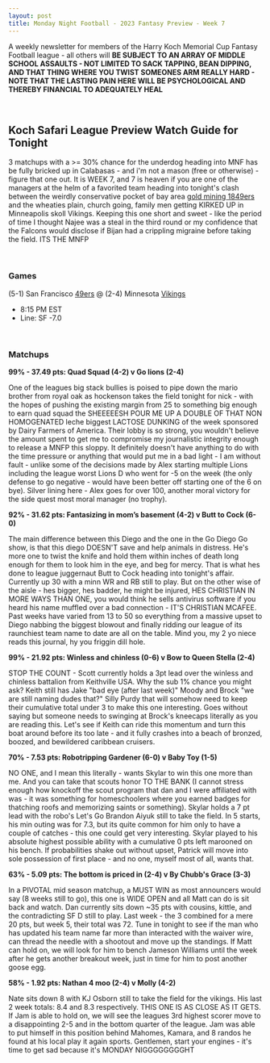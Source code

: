 ```yaml
---
layout: post
title: Monday Night Football - 2023 Fantasy Preview - Week 7
---
```


A weekly newsletter for members of the Harry Koch Memorial Cup Fantasy Football league - all others will **BE SUBJECT TO AN ARRAY OF MIDDLE SCHOOL ASSAULTS - NOT LIMITED TO SACK TAPPING, BEAN DIPPING, AND THAT THING WHERE YOU TWIST SOMEONES ARM REALLY HARD - NOTE THAT THE LASTING PAIN HERE WILL BE PSYCHOLOGICAL AND THEREBY FINANCIAL TO ADEQUATELY HEAL**

<br/>

## Koch Safari League Preview Watch Guide for Tonight

3 matchups with a >= 30% chance for the underdog heading into MNF has be fully bricked up in Calabasas - and i'm not a mason (free or otherwise) - figure that one out. It is WEEK 7, and 7 is heaven if you are one of the managers at the helm of a favorited team heading into tonight's clash between the weirdly conservative pocket of bay area [gold mining 1849ers](https://en.wikipedia.org/wiki/California_Gold_Rush) and the wheaties plain, church going, family men getting KIRKED UP in Minneapolis skoll Vikings. Keeping this one short and sweet - like the period of time I thought Najee was a steal in the third round or my confidence that the Falcons would disclose if Bijan had a crippling migraine before taking the field. ITS THE MNFP 

<br/>

### Games
(5-1) San Francisco [49ers](https://library.sportingnews.com/2021-08/nick-bosa-tweet-012720-si-ftr_tbydl8hhjmws1alxm8gfezhfm.png) @ (2-4) Minnesota [Vikings](https://i.dailymail.co.uk/1s/2022/11/07/14/64274045-0-image-a-13_1667829933227.jpg)
* 8:15 PM EST
* Line: SF -7.0

<br/>

### Matchups
	
**99% - 37.49 pts: Quad Squad (4-2) v Go lions (2-4)**

One of the leagues big stack bullies is poised to pipe down the mario brother from royal oak as hockenson takes the field tonight for nick - with the hopes of pushing the existing margin from 25 to something big enough to earn quad squad the SHEEEEESH POUR ME UP A DOUBLE OF THAT NON HOMOGENATED leche biggest LACTOSE DUNKING of the week sponsored by Dairy Farmers of America. Their lobby is so strong, you wouldn't believe the amount spent to get me to compromise my journalistic integrity enough to release a MNFP this sloppy. It definitely doesn't have anything to do with the time pressure or anything that would put me in a bad light - I am without fault - unlike some of the decisions made by Alex starting multiple Lions including the league worst Lions D who went for -5 on the week (the only defense to go negative - would have been better off starting one of the 6 on bye). Silver lining here - Alex goes for over 100, another moral victory for the side quest most moral manager (no trophy).  

**92% - 31.62 pts: Fantasizing in mom’s basement (4-2) v Butt to Cock (6-0)**

The main difference between this Diego and the one in the Go Diego Go show, is that this diego DOESN'T save and help animals in distress. He's more one to twist the knife and hold them within inches of death long enough for them to look him in the eye, and beg for mercy. That is what hes done to league juggernaut Butt to Cock heading into tonight's affair. Currently up 30 with a minn WR and RB still to play. But on the other wise of the aisle - hes bigger, hes badder, he might be injured, HES CHRISTIAN IN MORE WAYS THAN ONE, you would think he sells antivirus software if you heard his name muffled over a bad connection - IT'S CHRISTIAN MCAFEE. Past weeks have varied from 13 to 50 so everything from a massive upset to Diego nabbing the biggest blowout and finally ridding our league of its raunchiest team name to date are all on the table. Mind you, my 2 yo niece reads this journal, hy you friggin dill hole. 

**99% - 21.92 pts: Winless and chinless (0-6) v Bow to Queen Stella (2-4)**

STOP THE COUNT - Scott currently holds a 3pt lead over the winless and chinless battalion from Keithville USA. Why the sub 1% chance you might ask? Keith still has Jake "bad eye (after last week)" Moody and Brock "we are still naming dudes that?" Silly Purdy that will somehow need to keep their cumulative total under 3 to make this one interesting. Goes without saying but someone needs to swinging at Brock's kneecaps literally as you are reading this. Let's see if Keith can ride this momentum and turn this boat around before its too late - and it fully crashes into a beach of bronzed, boozed, and bewildered caribbean cruisers. 

**70% - 7.53 pts: Robotripping Gardener (6-0) v Baby Toy (1-5)**

NO ONE, and I mean this literally - wants Skylar to win this one more than me. And you can take that scouts honor TO THE BANK (I cannot stress enough how knockoff the scout program that dan and I were affiliated with was - it was something for homeschoolers where you earned badges for thatching roofs and memorizing saints or something). Skylar holds a 7 pt lead with the robo's Let's Go Brandon Aiyuk still to take the field. In 5 starts, his min outing was for 7.3, but its quite common for him only to have a couple of catches - this one could get very interesting. Skylar played to his absolute highest possible ability with a cumulative 0 pts left marooned on his bench. If probabilities shake out without upset, Patrick will move into sole possession of first place - and no one, myself most of all, wants that. 

**63% - 5.09 pts: The bottom is priced in (2-4) v By Chubb's Grace (3-3)**

In a PIVOTAL mid season matchup, a MUST WIN as most announcers would say (8 weeks still to go), this one is WIDE OPEN and all Matt can do is sit back and watch. Dan currently sits down ~35 pts with cousins, kittle, and the contradicting SF D still to play. Last week - the 3 combined for a mere 20 pts, but week 5, their total was 72. Tune in tonight to see if the man who has updated his team name far more than interacted with the waiver wire, can thread the needle with a shootout and move up the standings. If Matt can hold on, we will look for him to bench Jameson Williams until the week after he gets another breakout week, just in time for him to post another goose egg.    

**58% - 1.92 pts: Nathan 4 moo (2-4) v Molly (4-2)**

Nate sits down 8 with KJ Osborn still to take the field for the vikings. His last 2 week totals: 8.4 and 8.3 respectively. THIS ONE IS AS CLOSE AS IT GETS. If Jam is able to hold on, we will see the leagues 3rd highest scorer move to a disappointing 2-5 and in the bottom quarter of the league. Jam was able to put himself in this position behind Mahomes, Kamara, and 8 randos he found at his local play it again sports. Gentlemen, start your engines - it's time to get sad because it's MONDAY NIGGGGGGGGHT

<br/>

